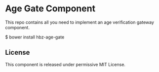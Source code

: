 Age Gate Component
======================
This repo contains all you need to implement an age verification gateway component.

$ bower install hbz-age-gate

License
-------
This component is released under permissive MIT License.

